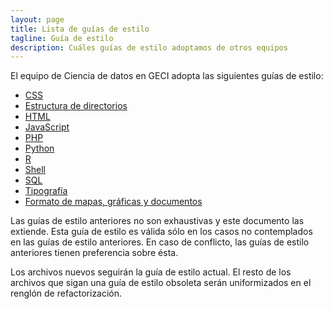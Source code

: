 ```yaml
---
layout: page
title: Lista de guías de estilo
tagline: Guía de estilo
description: Cuáles guías de estilo adoptamos de otros equipos
---
```


El equipo de Ciencia de datos en GECI adopta las siguientes guías de estilo:

- [CSS](https://developer.wordpress.org/coding-standards/wordpress-coding-standards/css/)
- [Estructura de directorios](https://drivendata.github.io/cookiecutter-data-science)
- [HTML](https://developer.wordpress.org/coding-standards/wordpress-coding-standards/html/)
- [JavaScript](https://developer.wordpress.org/coding-standards/wordpress-coding-standards/javascript/)
- [PHP](https://developer.wordpress.org/coding-standards/wordpress-coding-standards/php/)
- [Python](https://www.python.org/dev/peps/pep-0008)
- [R](https://style.tidyverse.org/)
- [Shell](https://google.github.io/styleguide/shell.xml)
- [SQL](https://about.gitlab.com/handbook/business-ops/data-team/sql-style-guide/#sql-style-guide)
- [Tipografía](https://physics.nist.gov/cuu/pdf/typefaces.pdf)
- [Formato de mapas, gráficas y documentos](https://docs.google.com/document/d/1w6RXpurkZTLO95Ue-omMGAxD0sAYqqar/edit)

Las guías de estilo anteriores no son exhaustivas y este documento las extiende. Esta guía de estilo es válida sólo en los casos no contemplados en las guías de estilo anteriores. En caso de conflicto, las guías de estilo anteriores tienen preferencia sobre ésta.

Los archivos nuevos seguirán la guía de estilo actual. El resto de los archivos que sigan una guía 
de estilo obsoleta serán uniformizados en el renglón de refactorización.

